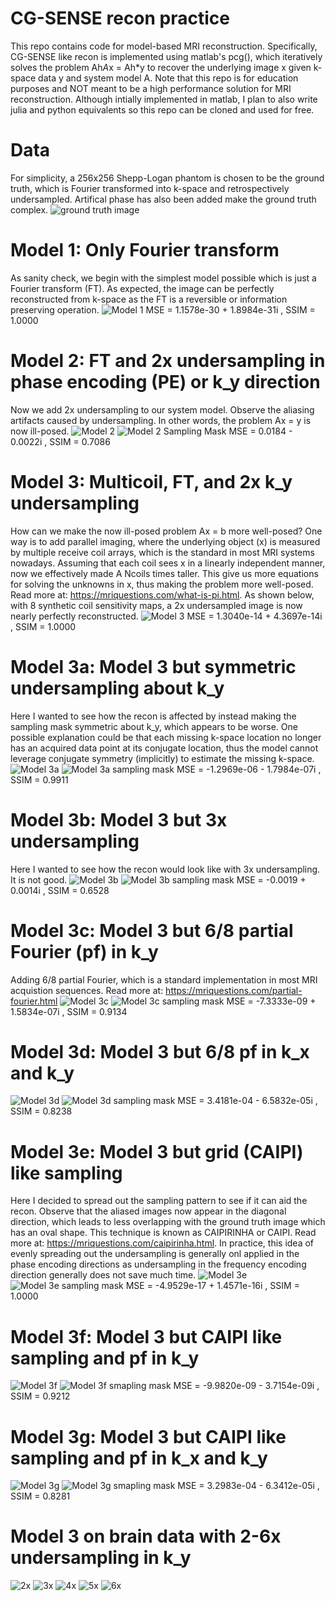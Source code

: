 # CG-SENSE recon practice
This repo contains code for model-based MRI reconstruction. Specifically, CG-SENSE like recon is implemented using matlab's pcg(), which iteratively solves the problem Ah*A*x = Ah*y to recover the underlying image x given k-space data y and system model A. Note that this repo is for education purposes and NOT meant to be a high performance solution for MRI reconstruction. Although intially implemented in matlab, I plan to also write julia and python equivalents so this repo can be cloned and used for free.

# Data
For simplicity, a 256x256 Shepp-Logan phantom is chosen to be the ground truth, which is Fourier transformed into k-space and retrospectively undersampled. Artifical phase has also been added make the ground truth complex.
![ground truth image](https://github.com/rextlfung/cg-recon/blob/main/matlab/figs/img_gt.png)

# Model 1: Only Fourier transform
As sanity check, we begin with the simplest model possible which is just a Fourier transform (FT). As expected, the image can be perfectly reconstructed from k-space as the FT is a reversible or information preserving operation.
![Model 1](https://github.com/rextlfung/cg-recon/blob/main/matlab/figs/model1.png)
MSE = 1.1578e-30 + 1.8984e-31i
, SSIM = 1.0000

# Model 2: FT and 2x undersampling in phase encoding (PE) or k_y direction
Now we add 2x undersampling to our system model. Observe the aliasing artifacts caused by undersampling. In other words, the problem Ax = y is now ill-posed.
![Model 2](https://github.com/rextlfung/cg-recon/blob/main/matlab/figs/model2.png)
![Model 2 Sampling Mask](https://github.com/rextlfung/cg-recon/blob/main/matlab/figs/model2mask.png)
MSE = 0.0184 - 0.0022i
, SSIM = 0.7086

# Model 3: Multicoil, FT, and 2x k_y undersampling
How can we make the now ill-posed problem Ax = b more well-posed? One way is to add parallel imaging, where the underlying object (x) is measured by multiple receive coil arrays, which is the standard in most MRI systems nowadays. Assuming that each coil sees x in a linearly independent manner, now we effectively made A Ncoils times taller. This give us more equations for solving the unknowns in x, thus making the problem more well-posed. Read more at: https://mriquestions.com/what-is-pi.html. As shown below, with 8 synthetic coil sensitivity maps, a 2x undersampled image is now nearly perfectly reconstructed.
![Model 3](https://github.com/rextlfung/cg-recon/blob/main/matlab/figs/model3.png)
MSE = 1.3040e-14 + 4.3697e-14i
, SSIM = 1.0000

# Model 3a: Model 3 but symmetric undersampling about k_y
Here I wanted to see how the recon is affected by instead making the sampling mask symmetric about k_y, which appears to be worse. One possible explanation could be that each missing k-space location no longer has an acquired data point at its conjugate location, thus the model cannot leverage conjugate symmetry (implicitly) to estimate the missing k-space.
![Model 3a](https://github.com/rextlfung/cg-recon/blob/main/matlab/figs/model3a.png)
![Model 3a sampling mask](https://github.com/rextlfung/cg-recon/blob/main/matlab/figs/model3amask.png)
MSE = -1.2969e-06 - 1.7984e-07i
, SSIM = 0.9911

# Model 3b: Model 3 but 3x undersampling
Here I wanted to see how the recon would look like with 3x undersampling. It is not good.
![Model 3b](https://github.com/rextlfung/cg-recon/blob/main/matlab/figs/model3b.png)
![Model 3b sampling mask](https://github.com/rextlfung/cg-recon/blob/main/matlab/figs/model3bmask.png)
MSE = -0.0019 + 0.0014i
, SSIM = 0.6528

# Model 3c: Model 3 but 6/8 partial Fourier (pf) in k_y
Adding 6/8 partial Fourier, which is a standard implementation in most MRI acquistion sequences. Read more at: https://mriquestions.com/partial-fourier.html
![Model 3c](https://github.com/rextlfung/cg-recon/blob/main/matlab/figs/model3c.png)
![Model 3c sampling mask](https://github.com/rextlfung/cg-recon/blob/main/matlab/figs/model3cmask.png)
MSE = -7.3333e-09 + 1.5834e-07i
, SSIM = 0.9134

# Model 3d: Model 3 but 6/8 pf in k_x and k_y
![Model 3d](https://github.com/rextlfung/cg-recon/blob/main/matlab/figs/model3d.png)
![Model 3d sampling mask](https://github.com/rextlfung/cg-recon/blob/main/matlab/figs/model3dmask.png)
MSE = 3.4181e-04 - 6.5832e-05i
, SSIM = 0.8238

# Model 3e: Model 3 but grid (CAIPI) like sampling
Here I decided to spread out the sampling pattern to see if it can aid the recon. Observe that the aliased images now appear in the diagonal direction, which leads to less overlapping with the ground truth image which has an oval shape. This technique is known as CAIPIRINHA or CAIPI. Read more at: https://mriquestions.com/caipirinha.html. In practice, this idea of evenly spreading out the undersampling is generally onl applied in the phase encoding directions as undersampling in the frequency encoding direction generally does not save much time.
![Model 3e](https://github.com/rextlfung/cg-recon/blob/main/matlab/figs/model3e.png)
![Model 3e sampling mask](https://github.com/rextlfung/cg-recon/blob/main/matlab/figs/model3emask.png)
MSE = -4.9529e-17 + 1.4571e-16i
, SSIM = 1.0000

# Model 3f: Model 3 but CAIPI like sampling and pf in k_y
![Model 3f](https://github.com/rextlfung/cg-recon/blob/main/matlab/figs/model3f.png)
![Model 3f smapling mask](https://github.com/rextlfung/cg-recon/blob/main/matlab/figs/model3fmask.png)
MSE = -9.9820e-09 - 3.7154e-09i
, SSIM = 0.9212

# Model 3g: Model 3 but CAIPI like sampling and pf in k_x and k_y
![Model 3g](https://github.com/rextlfung/cg-recon/blob/main/matlab/figs/model3g.png)
![Model 3g smapling mask](https://github.com/rextlfung/cg-recon/blob/main/matlab/figs/model3gmask.png)
MSE = 3.2983e-04 - 6.3412e-05i
, SSIM = 0.8281

# Model 3 on brain data with 2-6x undersampling in k_y
![2x](https://github.com/rextlfung/cg-recon/blob/main/matlab/figs/model3brain2x.png)
![3x](https://github.com/rextlfung/cg-recon/blob/main/matlab/figs/model3brain3x.png)
![4x](https://github.com/rextlfung/cg-recon/blob/main/matlab/figs/model3brain4x.png)
![5x](https://github.com/rextlfung/cg-recon/blob/main/matlab/figs/model3brain5x.png)
![6x](https://github.com/rextlfung/cg-recon/blob/main/matlab/figs/model3brain6x.png)
